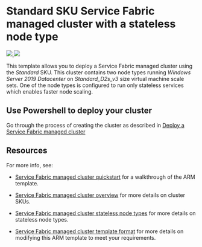 # Standard SKU Service Fabric managed cluster with a stateless node type

<a href="https://portal.azure.com/#create/Microsoft.Template/uri/https%3A%2F%2Fraw.githubusercontent.com%2FAzure-Samples%2Fservice-fabric-cluster-templates%2Fmaster%2FSF-Managed-Standard-SKU-2-NT-Stateless%2Fazuredeploy.json" target="_blank">
    <img src="http://azuredeploy.net/deploybutton.png"/>
</a>
<a href="http://armviz.io/#/?load=https%3A%2F%2Fraw.githubusercontent.com%2FAzure-Samples%2Fservice-fabric-cluster-templates%2Fmaster%2FSF-Managed-Standard-SKU-2-NT-Stateless%2Fazuredeploy.json" target="_blank">
    <img src="http://armviz.io/visualizebutton.png"/>
</a>

This template allows you to deploy a Service Fabric managed cluster using the *Standard* SKU. This cluster contains two node types running *Windows Server 2019 Datacenter* on *Standard_D2s_v3* size virtual machine scale sets. One of the node types is configured to run only stateless services which enables faster node scaling.

## Use Powershell to deploy your cluster

Go through the process of creating the cluster as described in [Deploy a Service Fabric managed cluster](https://docs.microsoft.com/azure/service-fabric/tutorial-managed-cluster-deploy)

## Resources

For more info, see:

- [Service Fabric managed cluster quickstart](https://docs.microsoft.com/azure/service-fabric/quickstart-managed-cluster-template) for a walkthrough of the ARM template.

- [Service Fabric managed cluster overview](https://docs.microsoft.com/azure/service-fabric/overview-managed-cluster) for more details on cluster SKUs.

- [Service Fabric managed cluster stateless node types](https://docs.microsoft.com/azure/service-fabric/how-to-managed-cluster-stateless-node-type) for more details on stateless node types.

- [Service Fabric managed cluster template format](https://docs.microsoft.com/azure/templates/microsoft.servicefabric/2022-10-01-preview/managedclusters) for more details on modifying this ARM template to meet your requirements.
